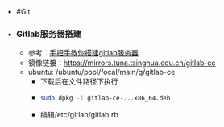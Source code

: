 - #Git
- ### Gitlab服务器搭建
	- 参考：[手把手教你搭建gitlab服务器](https://zhuanlan.zhihu.com/p/62042884)
	- 镜像链接：https://mirrors.tuna.tsinghua.edu.cn/gitlab-ce
	- ubuntu: /ubuntu/pool/focal/main/g/gitlab-ce
		- 下载后在文件路径下执行
		- ```bash
		  sudo dpkg -i gitlab-ce-...x86_64.deb
		  ```
		- 编辑/etc/gitlab/gitlab.rb
